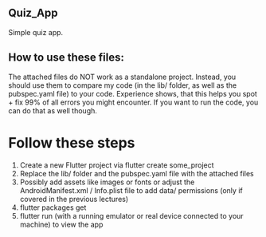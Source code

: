 ## Quiz_App
Simple quiz app.

## How to use these files:

The attached files do NOT work as a standalone project.
Instead, you should use them to compare my code (in the lib/ folder, as well as the pubspec.yaml file) to your code. Experience shows, that this helps you spot + fix 99% of all errors you might encounter.
If you want to run the code, you can do that as well though.
# Follow these steps
  1) Create a new Flutter project via flutter create some_project
  2) Replace the lib/ folder and the pubspec.yaml file with the attached files
  3) Possibly add assets like images or fonts or adjust the AndroidManifest.xml /
      Info.plist file to add data/ permissions (only if covered in the previous lectures) 
  4) flutter packages get
  5) flutter run (with a running emulator or real device connected to your machine)
      to view the app
